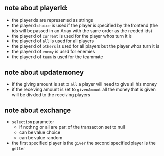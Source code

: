 


## note about playerId:
- the playerIds are represented as strings
- the playerId `choice` is used if the player is specified by the frontend (the ids will be passed in an Array with the same order as the needed ids)
- the playerId of `current` is used for the player whos turn it is
- the playerId of `all` is used for all players
- the playerId of `others` is used for all players but the player whos turn it is
- the playerId of `enemy` is used for enemies
- the playerId of `team` is used for the teammate

## note about updatemoney
- if the giving amount is set to `all` a player will need to give all his money
- if the receiving amount is set to `givenAmount` all the money that is given will be divided to the receiving players

## note about exchange
- `selection` parameter
  - if nothing or all are part of the transaction set to null
  - can be value choice
  - can be value random
- the first specified player is the `giver` the second specified player is the `getter`